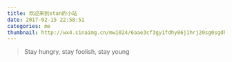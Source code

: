 ```yaml
---
title: 欢迎来到stan的小站
date: 2017-02-15 22:58:51
categories: me
thumbnail: http://wx4.sinaimg.cn/mw1024/6aae3cf3gy1fdhy86j1hrj20sg0sgdhw.jpg
---
```


>   Stay hungry, stay foolish, stay young
>
